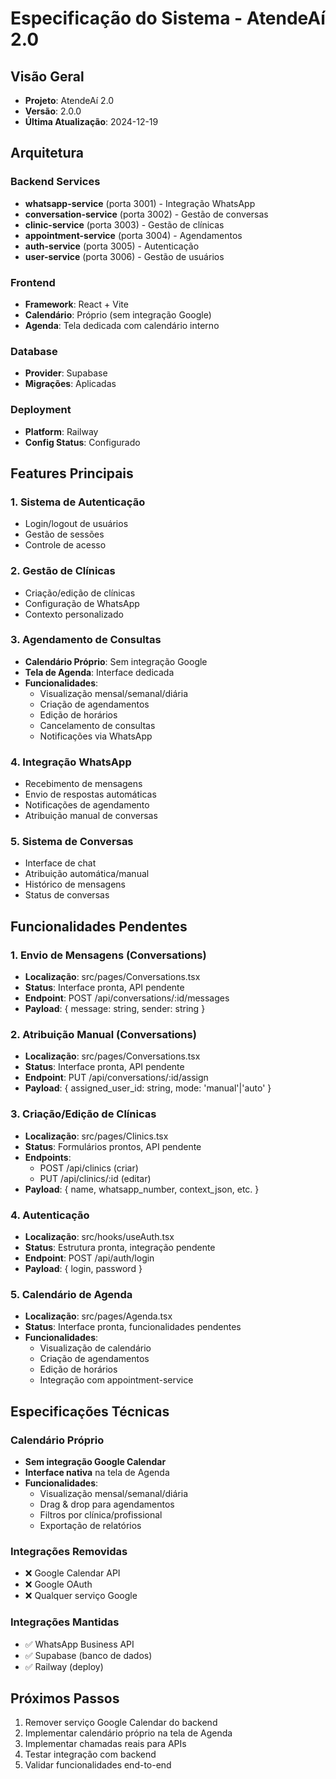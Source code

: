 # Especificação do Sistema - AtendeAí 2.0

## Visão Geral
- **Projeto**: AtendeAí 2.0
- **Versão**: 2.0.0
- **Última Atualização**: 2024-12-19

## Arquitetura

### Backend Services
- **whatsapp-service** (porta 3001) - Integração WhatsApp
- **conversation-service** (porta 3002) - Gestão de conversas
- **clinic-service** (porta 3003) - Gestão de clínicas
- **appointment-service** (porta 3004) - Agendamentos
- **auth-service** (porta 3005) - Autenticação
- **user-service** (porta 3006) - Gestão de usuários

### Frontend
- **Framework**: React + Vite
- **Calendário**: Próprio (sem integração Google)
- **Agenda**: Tela dedicada com calendário interno

### Database
- **Provider**: Supabase
- **Migrações**: Aplicadas

### Deployment
- **Platform**: Railway
- **Config Status**: Configurado

## Features Principais

### 1. Sistema de Autenticação
- Login/logout de usuários
- Gestão de sessões
- Controle de acesso

### 2. Gestão de Clínicas
- Criação/edição de clínicas
- Configuração de WhatsApp
- Contexto personalizado

### 3. Agendamento de Consultas
- **Calendário Próprio**: Sem integração Google
- **Tela de Agenda**: Interface dedicada
- **Funcionalidades**:
  - Visualização mensal/semanal/diária
  - Criação de agendamentos
  - Edição de horários
  - Cancelamento de consultas
  - Notificações via WhatsApp

### 4. Integração WhatsApp
- Recebimento de mensagens
- Envio de respostas automáticas
- Notificações de agendamento
- Atribuição manual de conversas

### 5. Sistema de Conversas
- Interface de chat
- Atribuição automática/manual
- Histórico de mensagens
- Status de conversas

## Funcionalidades Pendentes

### 1. Envio de Mensagens (Conversations)
- **Localização**: src/pages/Conversations.tsx
- **Status**: Interface pronta, API pendente
- **Endpoint**: POST /api/conversations/:id/messages
- **Payload**: { message: string, sender: string }

### 2. Atribuição Manual (Conversations)  
- **Localização**: src/pages/Conversations.tsx
- **Status**: Interface pronta, API pendente
- **Endpoint**: PUT /api/conversations/:id/assign
- **Payload**: { assigned_user_id: string, mode: 'manual'|'auto' }

### 3. Criação/Edição de Clínicas
- **Localização**: src/pages/Clinics.tsx
- **Status**: Formulários prontos, API pendente
- **Endpoints**: 
  - POST /api/clinics (criar)
  - PUT /api/clinics/:id (editar)
- **Payload**: { name, whatsapp_number, context_json, etc. }

### 4. Autenticação
- **Localização**: src/hooks/useAuth.tsx
- **Status**: Estrutura pronta, integração pendente
- **Endpoint**: POST /api/auth/login
- **Payload**: { login, password }

### 5. Calendário de Agenda
- **Localização**: src/pages/Agenda.tsx
- **Status**: Interface pronta, funcionalidades pendentes
- **Funcionalidades**:
  - Visualização de calendário
  - Criação de agendamentos
  - Edição de horários
  - Integração com appointment-service

## Especificações Técnicas

### Calendário Próprio
- **Sem integração Google Calendar**
- **Interface nativa** na tela de Agenda
- **Funcionalidades**:
  - Visualização mensal/semanal/diária
  - Drag & drop para agendamentos
  - Filtros por clínica/profissional
  - Exportação de relatórios

### Integrações Removidas
- ❌ Google Calendar API
- ❌ Google OAuth
- ❌ Qualquer serviço Google

### Integrações Mantidas
- ✅ WhatsApp Business API
- ✅ Supabase (banco de dados)
- ✅ Railway (deploy)

## Próximos Passos
1. Remover serviço Google Calendar do backend
2. Implementar calendário próprio na tela de Agenda
3. Implementar chamadas reais para APIs
4. Testar integração com backend
5. Validar funcionalidades end-to-end
